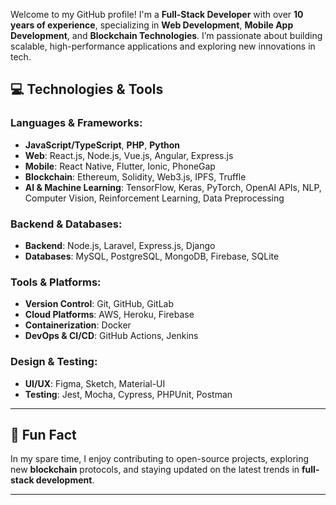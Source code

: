 Welcome to my GitHub profile! I'm a **Full-Stack Developer** with over **10 years of experience**, specializing in **Web Development**, **Mobile App Development**, and **Blockchain Technologies**. I’m passionate about building scalable, high-performance applications and exploring new innovations in tech.

## 💻 Technologies & Tools

### **Languages & Frameworks:**
- **JavaScript/TypeScript**, **PHP**, **Python**
- **Web**: React.js, Node.js, Vue.js, Angular, Express.js
- **Mobile**: React Native, Flutter, Ionic, PhoneGap
- **Blockchain**: Ethereum, Solidity, Web3.js, IPFS, Truffle
- **AI & Machine Learning**: TensorFlow, Keras, PyTorch, OpenAI APIs, NLP, Computer Vision, Reinforcement Learning, Data Preprocessing

### **Backend & Databases:**
- **Backend**: Node.js, Laravel, Express.js, Django
- **Databases**: MySQL, PostgreSQL, MongoDB, Firebase, SQLite

### **Tools & Platforms:**
- **Version Control**: Git, GitHub, GitLab
- **Cloud Platforms**: AWS, Heroku, Firebase
- **Containerization**: Docker
- **DevOps & CI/CD**: GitHub Actions, Jenkins

### **Design & Testing:**
- **UI/UX**: Figma, Sketch, Material-UI
- **Testing**: Jest, Mocha, Cypress, PHPUnit, Postman

---

## 💬 Fun Fact

In my spare time, I enjoy contributing to open-source projects, exploring new **blockchain** protocols, and staying updated on the latest trends in **full-stack development**.

---
